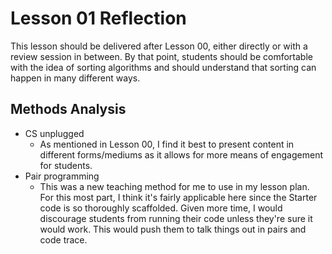# Lesson 01 Reflection

This lesson should be delivered after Lesson 00, either directly or with a review session in
between. By that point, students should be comfortable with the idea of sorting algorithms 
and should understand that sorting can happen in many different ways.

## Methods Analysis

- CS unplugged
  - As mentioned in Lesson 00, I find it best to present content in different forms/mediums
    as it allows for more means of engagement for students.
- Pair programming
  - This was a new teaching method for me to use in my lesson plan. For this most part, I think
    it's fairly applicable here since the Starter code is so thoroughly scaffolded. Given more
    time, I would discourage students from running their code unless they're sure it would work.
    This would push them to talk things out in pairs and code trace.
    
